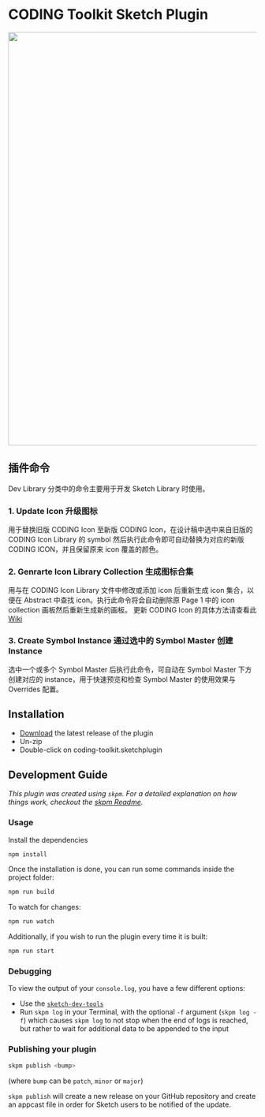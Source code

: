 # CODING Toolkit Sketch Plugin

<img src='https://user-images.githubusercontent.com/5106039/80345374-9c313380-889b-11ea-9686-2e3d2d6ee4ac.png' width='839px'>

## 插件命令
Dev Library 分类中的命令主要用于开发 Sketch Library 时使用。

### 1. Update Icon 升级图标
用于替换旧版 CODING Icon 至新版 CODING Icon，在设计稿中选中来自旧版的 CODING Icon Library 的 symbol 然后执行此命令即可自动替换为对应的新版 CODING ICON，并且保留原来 icon 覆盖的颜色。

### 2. Genrarte Icon Library Collection 生成图标合集
用与在 CODING Icon Library 文件中修改或添加 icon 后重新生成 icon 集合，以便在 Abstract 中查找 icon。执行此命令将会自动删除原 Page 1 中的 icon collection 画板然后重新生成新的画板。
更新 CODING Icon 的具体方法请查看此 [Wiki](https://codingcorp.coding.net/p/Design-Center/wiki/1495)

### 3. Create Symbol Instance 通过选中的 Symbol Master 创建 Instance
选中一个或多个 Symbol Master 后执行此命令，可自动在 Symbol Master 下方创建对应的 instance，用于快速预览和检查 Symbol Master 的使用效果与 Overrides 配置。

## Installation

- [Download](../../releases/latest/download/coding-toolkit.sketchplugin.zip) the latest release of the plugin
- Un-zip
- Double-click on coding-toolkit.sketchplugin

## Development Guide

_This plugin was created using `skpm`. For a detailed explanation on how things work, checkout the [skpm Readme](https://github.com/skpm/skpm/blob/master/README.md)._

### Usage

Install the dependencies

```bash
npm install
```

Once the installation is done, you can run some commands inside the project folder:

```bash
npm run build
```

To watch for changes:

```bash
npm run watch
```

Additionally, if you wish to run the plugin every time it is built:

```bash
npm run start
```

### Debugging

To view the output of your `console.log`, you have a few different options:

- Use the [`sketch-dev-tools`](https://github.com/skpm/sketch-dev-tools)
- Run `skpm log` in your Terminal, with the optional `-f` argument (`skpm log -f`) which causes `skpm log` to not stop when the end of logs is reached, but rather to wait for additional data to be appended to the input

### Publishing your plugin

```bash
skpm publish <bump>
```

(where `bump` can be `patch`, `minor` or `major`)

`skpm publish` will create a new release on your GitHub repository and create an appcast file in order for Sketch users to be notified of the update.

